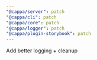 ```yaml
---
"@cappa/server": patch
"@cappa/cli": patch
"@cappa/core": patch
"@cappa/logger": patch
"@cappa/plugin-storybook": patch
---
```


Add better logging + cleanup
